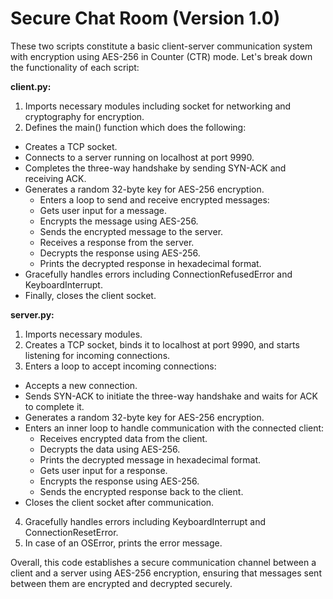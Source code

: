 # Secure Chat Room (Version 1.0)

These two scripts constitute a basic client-server communication system with encryption using AES-256 in Counter (CTR) mode. Let's break down the functionality of each script:

**client.py:**

1. Imports necessary modules including socket for networking and cryptography for encryption.
2. Defines the main() function which does the following:
- Creates a TCP socket.
- Connects to a server running on localhost at port 9990.
- Completes the three-way handshake by sending SYN-ACK and receiving ACK.
- Generates a random 32-byte key for AES-256 encryption.
    - Enters a loop to send and receive encrypted messages:
    - Gets user input for a message.
    - Encrypts the message using AES-256.
    - Sends the encrypted message to the server.
    - Receives a response from the server.
    - Decrypts the response using AES-256.
    - Prints the decrypted response in hexadecimal format.
- Gracefully handles errors including ConnectionRefusedError and KeyboardInterrupt.
- Finally, closes the client socket.

**server.py:**

1. Imports necessary modules.
2. Creates a TCP socket, binds it to localhost at port 9990, and starts listening for incoming connections.
3. Enters a loop to accept incoming connections:
- Accepts a new connection.
- Sends SYN-ACK to initiate the three-way handshake and waits for ACK to complete it.
- Generates a random 32-byte key for AES-256 encryption.
- Enters an inner loop to handle communication with the connected client:
    - Receives encrypted data from the client.
    - Decrypts the data using AES-256.
    - Prints the decrypted message in hexadecimal format.
    - Gets user input for a response.
    - Encrypts the response using AES-256.
    - Sends the encrypted response back to the client.
- Closes the client socket after communication.

4. Gracefully handles errors including KeyboardInterrupt and ConnectionResetError.
5. In case of an OSError, prints the error message.


Overall, this code establishes a secure communication channel between a client and a server using AES-256 encryption, ensuring that messages sent between them are encrypted and decrypted securely.
